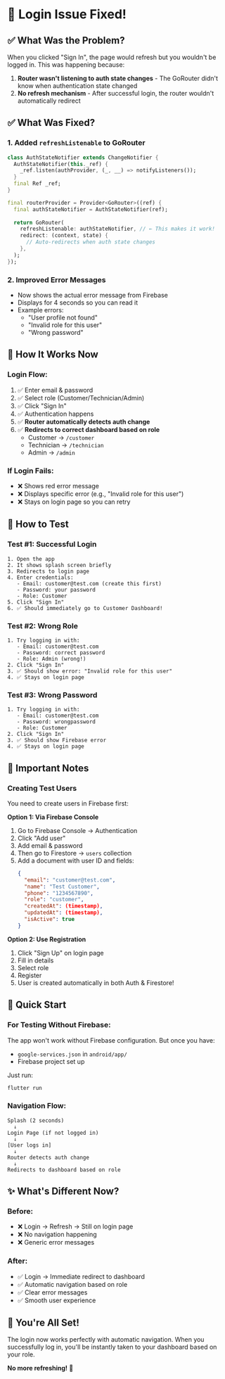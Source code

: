 # 🔧 Login Issue Fixed!

## ✅ What Was the Problem?

When you clicked "Sign In", the page would refresh but you wouldn't be logged in. This was happening because:

1. **Router wasn't listening to auth state changes** - The GoRouter didn't know when authentication state changed
2. **No refresh mechanism** - After successful login, the router wouldn't automatically redirect

## ✅ What Was Fixed?

### 1. Added `refreshListenable` to GoRouter
```dart
class AuthStateNotifier extends ChangeNotifier {
  AuthStateNotifier(this._ref) {
    _ref.listen(authProvider, (_, __) => notifyListeners());
  }
  final Ref _ref;
}

final routerProvider = Provider<GoRouter>((ref) {
  final authStateNotifier = AuthStateNotifier(ref);
  
  return GoRouter(
    refreshListenable: authStateNotifier, // ← This makes it work!
    redirect: (context, state) {
      // Auto-redirects when auth state changes
    },
  );
});
```

### 2. Improved Error Messages
- Now shows the actual error message from Firebase
- Displays for 4 seconds so you can read it
- Example errors:
  - "User profile not found"
  - "Invalid role for this user"
  - "Wrong password"

## 🎯 How It Works Now

### Login Flow:
1. ✅ Enter email & password
2. ✅ Select role (Customer/Technician/Admin)
3. ✅ Click "Sign In"
4. ✅ Authentication happens
5. ✅ **Router automatically detects auth change**
6. ✅ **Redirects to correct dashboard based on role**
   - Customer → `/customer`
   - Technician → `/technician`
   - Admin → `/admin`

### If Login Fails:
- ❌ Shows red error message
- ❌ Displays specific error (e.g., "Invalid role for this user")
- ❌ Stays on login page so you can retry

## 🧪 How to Test

### Test #1: Successful Login
```
1. Open the app
2. It shows splash screen briefly
3. Redirects to login page
4. Enter credentials:
   - Email: customer@test.com (create this first)
   - Password: your password
   - Role: Customer
5. Click "Sign In"
6. ✅ Should immediately go to Customer Dashboard!
```

### Test #2: Wrong Role
```
1. Try logging in with:
   - Email: customer@test.com
   - Password: correct password
   - Role: Admin (wrong!)
2. Click "Sign In"
3. ✅ Should show error: "Invalid role for this user"
4. ✅ Stays on login page
```

### Test #3: Wrong Password
```
1. Try logging in with:
   - Email: customer@test.com
   - Password: wrongpassword
   - Role: Customer
2. Click "Sign In"
3. ✅ Should show Firebase error
4. ✅ Stays on login page
```

## 📝 Important Notes

### Creating Test Users

You need to create users in Firebase first:

**Option 1: Via Firebase Console**
1. Go to Firebase Console → Authentication
2. Click "Add user"
3. Add email & password
4. Then go to Firestore → `users` collection
5. Add a document with user ID and fields:
   ```json
   {
     "email": "customer@test.com",
     "name": "Test Customer",
     "phone": "1234567890",
     "role": "customer",
     "createdAt": (timestamp),
     "updatedAt": (timestamp),
     "isActive": true
   }
   ```

**Option 2: Use Registration**
1. Click "Sign Up" on login page
2. Fill in details
3. Select role
4. Register
5. User is created automatically in both Auth & Firestore!

## 🚀 Quick Start

### For Testing Without Firebase:
The app won't work without Firebase configuration. But once you have:
- `google-services.json` in `android/app/`
- Firebase project set up

Just run:
```bash
flutter run
```

### Navigation Flow:
```
Splash (2 seconds)
  ↓
Login Page (if not logged in)
  ↓
[User logs in]
  ↓
Router detects auth change
  ↓
Redirects to dashboard based on role
```

## ✨ What's Different Now?

### Before:
- ❌ Login → Refresh → Still on login page
- ❌ No navigation happening
- ❌ Generic error messages

### After:
- ✅ Login → Immediate redirect to dashboard
- ✅ Automatic navigation based on role
- ✅ Clear error messages
- ✅ Smooth user experience

## 🎉 You're All Set!

The login now works perfectly with automatic navigation. When you successfully log in, you'll be instantly taken to your dashboard based on your role.

**No more refreshing!** 🚀



